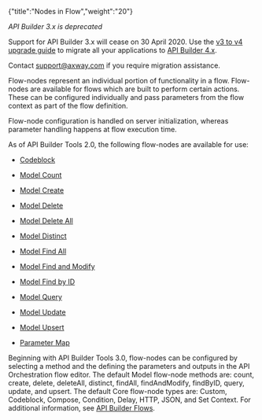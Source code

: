 {"title":"Nodes in Flow","weight":"20"}

*API Builder 3.x is deprecated*

Support for API Builder 3.x will cease on 30 April 2020. Use the [v3 to v4 upgrade guide](https://docs.axway.com/bundle/API_Builder_4x_allOS_en/page/api_builder_v3_to_v4_upgrade_guide.html) to migrate all your applications to [API Builder 4.x](https://docs.axway.com/bundle/API_Builder_4x_allOS_en/page/api_builder_getting_started_guide.html).

Contact [support@axway.com](mailto:support@axway.com) if you require migration assistance.

Flow-nodes represent an individual portion of functionality in a flow. Flow-nodes are available for flows which are built to perform certain actions. These can be configured individually and pass parameters from the flow context as part of the flow definition.

Flow-node configuration is handled on server initialization, whereas parameter handling happens at flow execution time.

As of API Builder Tools 2.0, the following flow-nodes are available for use:

* [Codeblock](/docs/appc/Axway_API_Builder/API_Builder/API_Builder_Developer_Guide/API_Builder_Project/Artifacts/Flows/Nodes_in_Flow/Nodes_-_Codeblock/)

* [Model Count](/docs/appc/Axway_API_Builder/API_Builder/API_Builder_Developer_Guide/API_Builder_Project/Artifacts/Flows/Nodes_in_Flow/Nodes_-_Model_Count/)

* [Model Create](/docs/appc/Axway_API_Builder/API_Builder/API_Builder_Developer_Guide/API_Builder_Project/Artifacts/Flows/Nodes_in_Flow/Nodes_-_Model_Create/)

* [Model Delete](/docs/appc/Axway_API_Builder/API_Builder/API_Builder_Developer_Guide/API_Builder_Project/Artifacts/Flows/Nodes_in_Flow/Nodes_-_Model_Delete/)

* [Model Delete All](/docs/appc/Axway_API_Builder/API_Builder/API_Builder_Developer_Guide/API_Builder_Project/Artifacts/Flows/Nodes_in_Flow/Nodes_-_Model_Delete_All/)

* [Model Distinct](/docs/appc/Axway_API_Builder/API_Builder/API_Builder_Developer_Guide/API_Builder_Project/Artifacts/Flows/Nodes_in_Flow/Nodes_-_Model_Distinct/)

* [Model Find All](/docs/appc/Axway_API_Builder/API_Builder/API_Builder_Developer_Guide/API_Builder_Project/Artifacts/Flows/Nodes_in_Flow/Nodes_-_Model_Find_All/)

* [Model Find and Modify](/docs/appc/Axway_API_Builder/API_Builder/API_Builder_Developer_Guide/API_Builder_Project/Artifacts/Flows/Nodes_in_Flow/Nodes_-_Model_Find_and_Modify/)

* [Model Find by ID](/docs/appc/Axway_API_Builder/API_Builder/API_Builder_Developer_Guide/API_Builder_Project/Artifacts/Flows/Nodes_in_Flow/Nodes_-_Model_Find_by_ID/)

* [Model Query](/docs/appc/Axway_API_Builder/API_Builder/API_Builder_Developer_Guide/API_Builder_Project/Artifacts/Flows/Nodes_in_Flow/Nodes_-_Model_Query/)

* [Model Update](/docs/appc/Axway_API_Builder/API_Builder/API_Builder_Developer_Guide/API_Builder_Project/Artifacts/Flows/Nodes_in_Flow/Nodes_-_Model_Update/)

* [Model Upsert](/docs/appc/Axway_API_Builder/API_Builder/API_Builder_Developer_Guide/API_Builder_Project/Artifacts/Flows/Nodes_in_Flow/Nodes_-_Model_Upsert/)

* [Parameter Map](/docs/appc/Axway_API_Builder/API_Builder/API_Builder_Developer_Guide/API_Builder_Project/Artifacts/Flows/Nodes_in_Flow/Nodes_-_Parameter_Map/)

Beginning with API Builder Tools 3.0, flow-nodes can be configured by selecting a method and the defining the parameters and outputs in the API Orchestration flow editor. The default Model flow-node methods are: count, create, delete, deleteAll, distinct, findAll, findAndModify, findByID, query, update, and upsert. The default Core flow-node types are: Custom, Codeblock, Compose, Condition, Delay, HTTP, JSON, and Set Context. For additional information, see [API Builder Flows](/docs/appc/Axway_API_Builder/API_Builder/API_Builder_Developer_Guide/API_Builder_Flows/).
